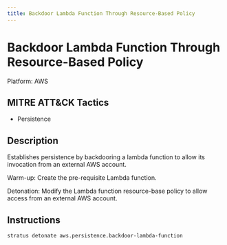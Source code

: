 ```yaml
---
title: Backdoor Lambda Function Through Resource-Based Policy
---
```


# Backdoor Lambda Function Through Resource-Based Policy 

Platform: AWS

## MITRE ATT&CK Tactics


- Persistence

## Description


Establishes persistence by backdooring a lambda function to allow its invocation from an external AWS account.

Warm-up: Create the pre-requisite Lambda function.

Detonation: Modify the Lambda function resource-base policy to allow access from an external AWS account.


## Instructions

```bash title="Detonate with Stratus Red Team"
stratus detonate aws.persistence.backdoor-lambda-function
```